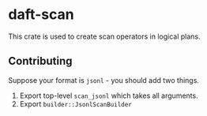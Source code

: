 # daft-scan

This crate is used to create scan operators in logical plans.

## Contributing

Suppose your format is `jsonl` - you should add two things.

1. Export top-level `scan_jsonl` which takes all arguments.
2. Export `builder::JsonlScanBuilder`
